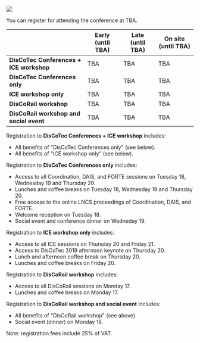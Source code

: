 [![](https://www.discotec.org/2019/discotec-banner.jpeg)](https://www.discotec.org/2019/)

You can register for attending the conference at TBA.

| | Early (until TBA)| Late (until TBA) | On site (until TBA) |
| - | - | - | - | 
| **DisCoTec Conferences + ICE workshop** | TBA | TBA | TBA |
| **DisCoTec Conferences only** | TBA | TBA | TBA |
| **ICE workshop only** | TBA | TBA | TBA |
| **DisCoRail workshop** | TBA | TBA | TBA |
| **DisCoRail workshop and social event** | TBA | TBA | TBA |

Registration to **DisCoTec Conferences + ICE workshop** includes:
* All benefits of "DisCoTec Conferences only" (see below).
* All benefits of "ICE workshop only" (see below).

Registration to **DisCoTec Conferences only** includes:
* Access to all Coordination, DAIS, and FORTE sessions on Tuesday 18, Wednesday 19 and Thursday 20.
* Lunches and coffee breaks on Tuesday 18, Wednesday 19 and Thursday 20. 
* Free access to the online LNCS proceedings of Coordination, DAIS, and FORTE.
* Welcome reception on Tuesday 18.
* Social event and conference dinner on Wedneday 19.

Registration to **ICE workshop only** includes:
* Access to all ICE sessions on Thursday 20 and Friday 21.
* Access to DisCoTec 2019 afternoon keynote on Thursday 20.
* Lunch and afternoon coffee break on Thursday 20.
* Lunches and coffee breaks on Friday 20. 

Registration to **DisCoRail workshop** includes:
* Access to all DisCoRail sessions on Monday 17.
* Lunches and coffee breaks on Monday 17.

Registration to **DisCoRail workshop and social event** includes:
* All benefits of "DisCoRail workshop" (see above).
* Social event (dinner) on Monday 18.

Note: registration fees include 25% of VAT. 
